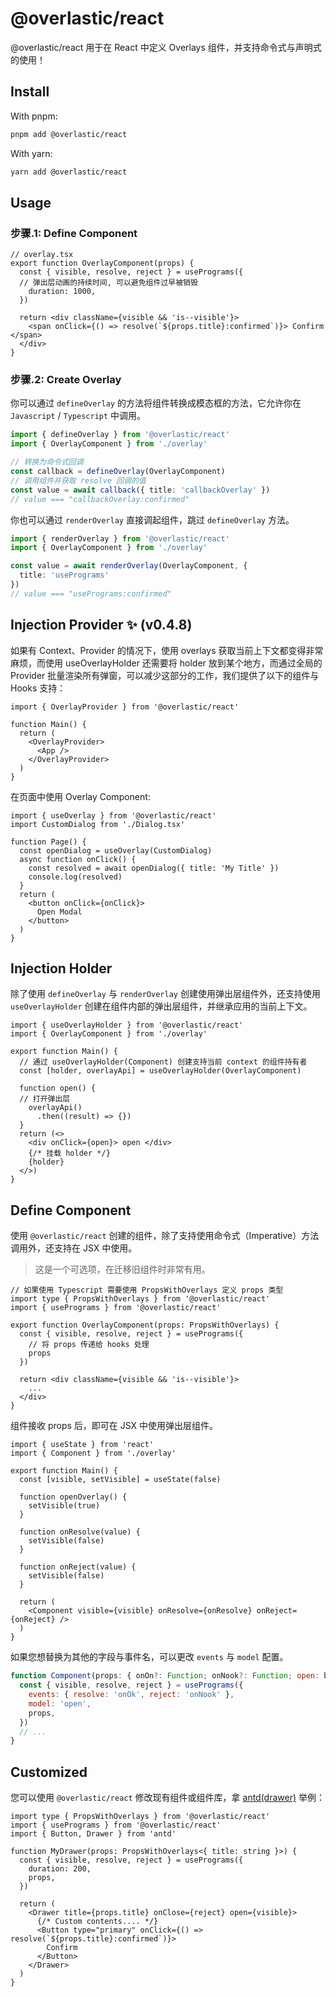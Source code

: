 # @overlastic/react

@overlastic/react 用于在 React 中定义 Overlays 组件，并支持命令式与声明式的使用！

## Install

With pnpm: 
```sh
pnpm add @overlastic/react
```

With yarn:
```sh
yarn add @overlastic/react
```

## Usage

### 步骤.1: Define Component

```tsx
// overlay.tsx
export function OverlayComponent(props) {
  const { visible, resolve, reject } = usePrograms({
  // 弹出层动画的持续时间, 可以避免组件过早被销毁
    duration: 1000,
  })

  return <div className={visible && 'is--visible'}>
    <span onClick={() => resolve(`${props.title}:confirmed`)}> Confirm </span>
  </div>
}
```

### 步骤.2: Create Overlay

你可以通过 `defineOverlay` 的方法将组件转换成模态框的方法，它允许你在 `Javascript` / `Typescript` 中调用。

```ts
import { defineOverlay } from '@overlastic/react'
import { OverlayComponent } from './overlay'

// 转换为命令式回调
const callback = defineOverlay(OverlayComponent)
// 调用组件并获取 resolve 回调的值
const value = await callback({ title: 'callbackOverlay' })
// value === "callbackOverlay:confirmed"
```

你也可以通过 `renderOverlay` 直接调起组件，跳过 `defineOverlay` 方法。

```ts
import { renderOverlay } from '@overlastic/react'
import { OverlayComponent } from './overlay'

const value = await renderOverlay(OverlayComponent, {
  title: 'usePrograms'
})
// value === "usePrograms:confirmed"
```

## Injection Provider ✨ (v0.4.8)

如果有 Context、Provider 的情况下，使用 overlays 获取当前上下文都变得非常麻烦，而使用 useOverlayHolder 还需要将 holder 放到某个地方，而通过全局的 Provider 批量渲染所有弹窗，可以减少这部分的工作，我们提供了以下的组件与 Hooks 支持：

```tsx
import { OverlayProvider } from '@overlastic/react'

function Main() {
  return (
    <OverlayProvider>
      <App />
    </OverlayProvider>
  )
}
```

在页面中使用 Overlay Component:


```tsx
import { useOverlay } from '@overlastic/react'
import CustomDialog from './Dialog.tsx'

function Page() {
  const openDialog = useOverlay(CustomDialog)
  async function onClick() {
    const resolved = await openDialog({ title: 'My Title' })
    console.log(resolved)
  }
  return (
    <button onClick={onClick}>
      Open Modal
    </button>
  )
}
```

## Injection Holder

除了使用 `defineOverlay` 与 `renderOverlay` 创建使用弹出层组件外，还支持使用 `useOverlayHolder` 创建在组件内部的弹出层组件，并继承应用的当前上下文。

```tsx
import { useOverlayHolder } from '@overlastic/react'
import { OverlayComponent } from './overlay'

export function Main() {
  // 通过 useOverlayHolder(Component) 创建支持当前 context 的组件持有者
  const [holder, overlayApi] = useOverlayHolder(OverlayComponent)

  function open() {
  // 打开弹出层
    overlayApi()
      .then((result) => {})
  }
  return (<>
    <div onClick={open}> open </div>
    {/* 挂载 holder */}
    {holder}
  </>)
}
```

## Define Component

使用 `@overlastic/react` 创建的组件，除了支持使用命令式（Imperative）方法调用外，还支持在 JSX 中使用。

> 这是一个可选项，在迁移旧组件时非常有用。

```tsx
// 如果使用 Typescript 需要使用 PropsWithOverlays 定义 props 类型
import type { PropsWithOverlays } from '@overlastic/react'
import { usePrograms } from '@overlastic/react'

export function OverlayComponent(props: PropsWithOverlays) {
  const { visible, resolve, reject } = usePrograms({
    // 将 props 传递给 hooks 处理
    props
  })

  return <div className={visible && 'is--visible'}>
    ...
  </div>
}
```

组件接收 props 后，即可在 JSX 中使用弹出层组件。

```tsx
import { useState } from 'react'
import { Component } from './overlay'

export function Main() {
  const [visible, setVisible] = useState(false)

  function openOverlay() {
    setVisible(true)
  }

  function onResolve(value) {
    setVisible(false)
  }

  function onReject(value) {
    setVisible(false)
  }

  return (
    <Component visible={visible} onResolve={onResolve} onReject={onReject} />
  )
}
```

如果您想替换为其他的字段与事件名，可以更改 `events` 与 `model` 配置。

```jsx
function Component(props: { onOn?: Function; onNook?: Function; open: boolean }) {
  const { visible, resolve, reject } = usePrograms({
    events: { resolve: 'onOk', reject: 'onNook' },
    model: 'open',
    props,
  })
  // ...
}
```

## Customized

您可以使用 `@overlastic/react` 修改现有组件或组件库，拿 [antd(drawer)](https://ant.design/components/drawer-cn) 举例：

```tsx
import type { PropsWithOverlays } from '@overlastic/react'
import { usePrograms } from '@overlastic/react'
import { Button, Drawer } from 'antd'

function MyDrawer(props: PropsWithOverlays<{ title: string }>) {
  const { visible, resolve, reject } = usePrograms({
    duration: 200,
    props,
  })

  return (
    <Drawer title={props.title} onClose={reject} open={visible}>
      {/* Custom contents.... */}
      <Button type="primary" onClick={() => resolve(`${props.title}:confirmed`)}>
        Confirm
      </Button>
    </Drawer>
  )
}
```
